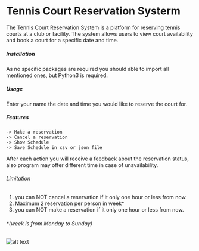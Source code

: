 # Tennis Court Reservation Systerm
The Tennis Court Reservation System is a platform for reserving tennis courts at a club or facility. The system allows users to view court availability and book a court for a specific date and time.
##### Installation
As no specific packages are required you should able to import all mentioned ones, but Python3 is required.

##### Usage
Enter your name the date and time you would like to reserve the court for.

##### Features
    -> Make a reservation
    -> Cancel a reservation
    -> Show Schedule
    -> Save Schedule in csv or json file
After each action you will receive a feedback about the reservation status, also program may offer different time in case of unavailability.
###### Limitation
1. you can NOT cancel a reservation if it only one hour or less from now.<br />
2. Maximum 2 reservation per person in week*<br />
3. you can NOT make a reservation if it only one hour or less from now.<br />
###### *(week is from Monday to Sunday)

![alt text](http://url/to/img.png)


